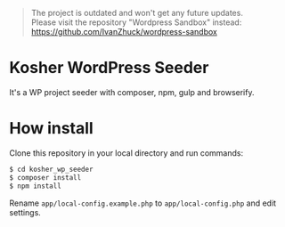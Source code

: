 > The project is outdated and won't get any future updates.\
> Please visit the repository "Wordpress Sandbox" instead: https://github.com/IvanZhuck/wordpress-sandbox

# Kosher WordPress Seeder
It's a WP project seeder with composer, npm, gulp and browserify.

# How install
Clone this repository in your local directory and run commands:
```sh
$ cd kosher_wp_seeder
$ composer install
$ npm install
```
Rename `app/local-config.example.php` to `app/local-config.php` and edit settings.
